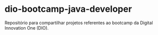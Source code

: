 # dio-bootcamp-java-developer
Repositório para compartilhar projetos referentes ao bootcamp da Digital Innovation One (DIO).

